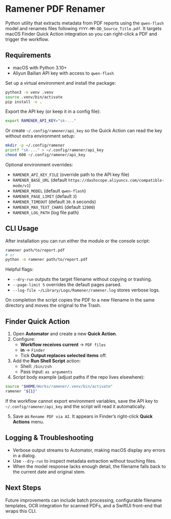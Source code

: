 # Ramener PDF Renamer

Python utility that extracts metadata from PDF reports using the `qwen-flash` model and renames files following `YYYY-MM-DD_Source_Title.pdf`. It targets macOS Finder Quick Action integration so you can right-click a PDF and trigger the workflow.

## Requirements

- macOS with Python 3.10+
- Aliyun Bailian API key with access to `qwen-flash`

Set up a virtual environment and install the package:

```bash
python3 -m venv .venv
source .venv/bin/activate
pip install -e .
```

Export the API key (or keep it in a config file):

```bash
export RAMENER_API_KEY="sk-..."
```

Or create `~/.config/ramener/api_key` so the Quick Action can read the key without extra environment setup:

```bash
mkdir -p ~/.config/ramener
printf "sk-..." > ~/.config/ramener/api_key
chmod 600 ~/.config/ramener/api_key
```

Optional environment overrides:

- `RAMENER_API_KEY_FILE` (override path to the API key file)
- `RAMENER_BASE_URL` (default `https://dashscope.aliyuncs.com/compatible-mode/v1`)
- `RAMENER_MODEL` (default `qwen-flash`)
- `RAMENER_PAGE_LIMIT` (default `3`)
- `RAMENER_TIMEOUT` (default `30.0` seconds)
- `RAMENER_MAX_TEXT_CHARS` (default `12000`)
- `RAMENER_LOG_PATH` (log file path)

## CLI Usage

After installation you can run either the module or the console script:

```bash
ramener path/to/report.pdf
# or
python -m ramener path/to/report.pdf
```

Helpful flags:

- `--dry-run` outputs the target filename without copying or trashing.
- `--page-limit 5` overrides the default pages parsed.
- `--log-file ~/Library/Logs/Ramener/ramener.log` stores verbose logs.

On completion the script copies the PDF to a new filename in the same directory and moves the original to the Trash.

## Finder Quick Action

1. Open **Automator** and create a new **Quick Action**.
2. Configure:
   - **Workflow receives current** → `PDF files`
   - **in** → `Finder`
   - Tick **Output replaces selected items** off.
3. Add the **Run Shell Script** action:
   - Shell: `/bin/zsh`
   - Pass input: `as arguments`
4. Script body example (adjust paths if the repo lives elsewhere):

```bash
source "$HOME/Works/ramener/.venv/bin/activate"
ramener "${1}"
```

If the workflow cannot export environment variables, save the API key to `~/.config/ramener/api_key` and the script will read it automatically.

5. Save as `Rename PDF via AI`. It appears in Finder’s right-click **Quick Actions** menu.

## Logging & Troubleshooting

- Verbose output streams to Automator, making macOS display any errors in a dialog.
- Use `--dry-run` to inspect metadata extraction without touching files.
- When the model response lacks enough detail, the filename falls back to the current date and original stem.

## Next Steps

Future improvements can include batch processing, configurable filename templates, OCR integration for scanned PDFs, and a SwiftUI front-end that wraps this CLI.

